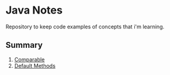 # Java Notes
Repository to keep code examples of concepts that i'm learning.

## Summary

 1. [Comparable](https://quilled-sword-021.notion.site/Comparable-105e269d097d4bb08037211df14fbb34)
 2. [Default Methods](https://quilled-sword-021.notion.site/Default-methods-6a4e5ea4b6e64b80850c6fc0c196e958)
